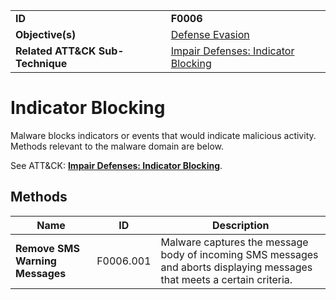 |||
|---|---|
|**ID**|**F0006**|
|**Objective(s)**|[Defense Evasion](../defense-evasion)|
|**Related ATT&CK Sub-Technique**|[Impair Defenses: Indicator Blocking](https://attack.mitre.org/techniques/T1562/006/)|


Indicator Blocking
==================
Malware blocks indicators or events that would indicate malicious activity. Methods relevant to the malware domain are below. 

See ATT&CK: [**Impair Defenses: Indicator Blocking**](https://attack.mitre.org/techniques/T1562/006/).

Methods
-------
|Name|ID|Description|
|---|---|---|
|**Remove SMS Warning Messages**|F0006.001|Malware captures the message body of incoming SMS messages and aborts displaying messages that meets a certain criteria.|
